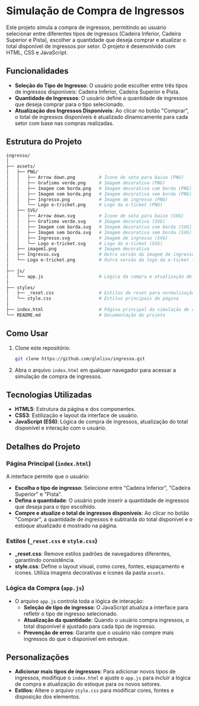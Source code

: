 # Simulação de Compra de Ingressos

Este projeto simula a compra de ingressos, permitindo ao usuário selecionar entre diferentes tipos de ingressos (Cadeira Inferior, Cadeira Superior e Pista), escolher a quantidade que deseja comprar e atualizar o total disponível de ingressos por setor. O projeto é desenvolvido com HTML, CSS e JavaScript.

## Funcionalidades

- **Seleção do Tipo de Ingresso**: O usuário pode escolher entre três tipos de ingressos disponíveis: Cadeira Inferior, Cadeira Superior e Pista.
- **Quantidade de Ingressos**: O usuário define a quantidade de ingressos que deseja comprar para o tipo selecionado.
- **Atualização dos Ingressos Disponíveis**: Ao clicar no botão "Comprar", o total de ingressos disponíveis é atualizado dinamicamente para cada setor com base nas compras realizadas.

## Estrutura do Projeto

```bash
ingresso/
│
├── assets/
│   ├── PNG/
│   │   ├── Arrow down.png         # Ícone de seta para baixo (PNG)
│   │   ├── Grafismo verde.png     # Imagem decorativa (PNG)
│   │   ├── Imagem com borda.png   # Imagem decorativa com borda (PNG)
│   │   ├── Imagem sem borda.png   # Imagem decorativa sem borda (PNG)
│   │   ├── Ingresso.png           # Imagem de ingresso (PNG)
│   │   └── Logo e-tricket.png     # Logo da e-ticket (PNG)
│   ├── SVG/
│   │   ├── Arrow down.svg         # Ícone de seta para baixo (SVG)
│   │   ├── Grafismo verde.svg     # Imagem decorativa (SVG)
│   │   ├── Imagem com borda.svg   # Imagem decorativa com borda (SVG)
│   │   ├── Imagem sem borda.svg   # Imagem decorativa sem borda (SVG)
│   │   ├── Ingresso.svg           # Imagem de ingresso (SVG)
│   │   └── Logo e-tricket.svg     # Logo da e-ticket (SVG)
│   ├── imagem1.png                # Imagem decorativa
│   ├── Ingresso.svg               # Outra versão da imagem de ingresso (SVG)
│   └── Logo e-tricket.png         # Outra versão da logo da e-ticket (PNG)
│
├── js/
│   └── app.js                     # Lógica da compra e atualização de ingressos
│
├── styles/
│   ├── _reset.css                 # Estilos de reset para normalização
│   └── style.css                  # Estilos principais da página
│
├── index.html                     # Página principal da simulação de compra de ingressos
└── README.md                      # Documentação do projeto
```

## Como Usar

1. Clone este repositório:
    ```bash
    git clone https://github.com/glelisv/ingresso.git
    ```
2. Abra o arquivo `index.html` em qualquer navegador para acessar a simulação de compra de ingressos.

## Tecnologias Utilizadas

- **HTML5**: Estrutura da página e dos componentes.
- **CSS3**: Estilização e layout da interface de usuário.
- **JavaScript (ES6)**: Lógica de compra de ingressos, atualização do total disponível e interação com o usuário.

## Detalhes do Projeto

### Página Principal (`index.html`)

A interface permite que o usuário:
- **Escolha o tipo de ingresso**: Selecione entre "Cadeira Inferior", "Cadeira Superior" e "Pista".
- **Defina a quantidade**: O usuário pode inserir a quantidade de ingressos que deseja para o tipo escolhido.
- **Compre e atualize o total de ingressos disponíveis**: Ao clicar no botão "Comprar", a quantidade de ingressos é subtraída do total disponível e o estoque atualizado é mostrado na página.

### Estilos (`_reset.css` e `style.css`)

- **_reset.css**: Remove estilos padrões de navegadores diferentes, garantindo consistência.
- **style.css**: Define o layout visual, como cores, fontes, espaçamento e ícones. Utiliza imagens decorativas e ícones da pasta `assets`.

### Lógica da Compra (`app.js`)

- O arquivo `app.js` controla toda a lógica de interação:
  - **Seleção de tipo de ingresso**: O JavaScript atualiza a interface para refletir o tipo de ingresso selecionado.
  - **Atualização da quantidade**: Quando o usuário compra ingressos, o total disponível é ajustado para cada tipo de ingresso.
  - **Prevenção de erros**: Garante que o usuário não compre mais ingressos do que o disponível em estoque.

## Personalizações

- **Adicionar mais tipos de ingressos**: Para adicionar novos tipos de ingressos, modifique o `index.html` e ajuste o `app.js` para incluir a lógica de compra e atualização do estoque para os novos setores.
- **Estilos**: Altere o arquivo `style.css` para modificar cores, fontes e disposição dos elementos.